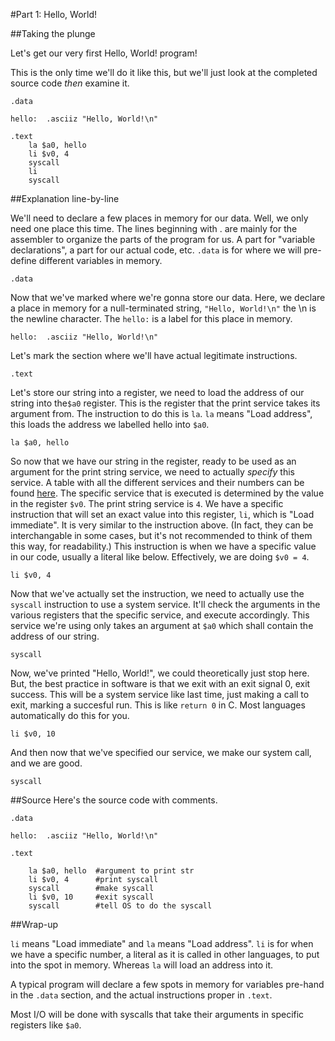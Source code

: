 #Part 1: Hello, World!

##Taking the plunge

Let's get our very first Hello, World! program!

This is the only time we'll do it like this, but we'll just look at the
completed source code *then* examine it.

    .data
    
    hello:  .asciiz "Hello, World!\n"

    .text
        la $a0, hello
        li $v0, 4
        syscall
        li
        syscall

##Explanation line-by-line

We'll need to declare a few places in memory for our data. Well, we only need
one place this time. The lines beginning with . are mainly for the assembler to
organize the parts of the program for us. A part for "variable declarations", a
part for our actual code, etc.   ``.data`` is for where we will pre-define
different variables in memory.

    .data

Now that we've marked where we're gonna store our data. Here, we declare a 
place in memory for a null-terminated string, ``"Hello, World!\n"`` the \n is
the newline character. The ``hello:`` is a label for this place in memory.

    hello:  .asciiz "Hello, World!\n"

Let's mark the section where we'll have actual legitimate instructions.

    .text

Let's store our string into a register, we need to load the address of our
string into the``$a0`` register. This is the register that the print service
takes its argument from. The instruction to do this is ``la``. ``la`` means
"Load address", this loads the address we labelled hello into ``$a0``.

    la $a0, hello

So now that we have our string in the register, ready to be used as an argument
for the print string service, we need to actually *specify* this service. A
table with all the different services and their numbers can be found 
[here](http://courses.missouristate.edu/KenVollmar/mars/Help/SyscallHelp.html).
The specific service that is executed is determined by the value in the
register ``$v0``. The print string service is ``4``. We have a specific
instruction that will set an exact value into this register, ``li``, which is
"Load immediate". It is very similar to the instruction above. (In fact, they
can be interchangable in some cases, but it's not recommended to think of them
this way, for readability.) This instruction is when we have a specific value
in our code, usually a literal like below. Effectively, we are doing
``$v0 = 4``.

    li $v0, 4

Now that we've actually set the instruction, we need to actually use the
``syscall`` instruction to use a system service. It'll check the arguments in
the various registers that the specific service, and execute accordingly. This
service we're using only takes an argument at ``$a0`` which shall contain the
address of our string.

    syscall

Now, we've printed "Hello, World!", we could theoretically just stop here. But,
the best practice in software is that we exit with an exit signal 0, exit
success. This will be a system service like last time, just making a call to
exit, marking a succesful run. This is like ``return 0`` in C. Most languages
automatically do this for you.

    li $v0, 10

And then now that we've specified our service, we make our system call, and we
are good.

    syscall

##Source
Here's the source code with comments.

    .data

    hello:	.asciiz "Hello, World!\n"

    .text

	    la $a0, hello  #argument to print str
	    li $v0, 4      #print syscall
	    syscall        #make syscall
	    li $v0, 10     #exit syscall
	    syscall        #tell OS to do the syscall

##Wrap-up

``li`` means "Load immediate" and ``la`` means "Load address". ``li`` is for
when we have a specific number, a literal as it is called in other languages,
to put into the spot in memory. Whereas ``la`` will load an address into it.

A typical program will declare a few spots in memory for variables pre-hand in
the ``.data`` section, and the actual instructions proper in ``.text``.

Most I/O will be done with syscalls that take their arguments in specific
registers like ``$a0``.
